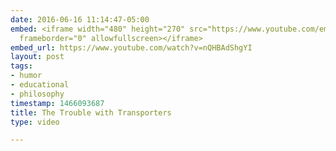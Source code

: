 ```yaml
---
date: 2016-06-16 11:14:47-05:00
embed: <iframe width="480" height="270" src="https://www.youtube.com/embed/nQHBAdShgYI?feature=oembed"
  frameborder="0" allowfullscreen></iframe>
embed_url: https://www.youtube.com/watch?v=nQHBAdShgYI
layout: post
tags:
- humor
- educational
- philosophy
timestamp: 1466093687
title: The Trouble with Transporters
type: video

---
```

